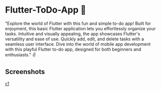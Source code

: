 
# Flutter-ToDo-App 📝

"Explore the world of Flutter with this fun and simple to-do app! Built for enjoyment, this basic Flutter application lets you effortlessly organize your tasks. Intuitive and visually appealing, the app showcases Flutter's versatility and ease of use. Quickly add, edit, and delete tasks with a seamless user interface. Dive into the world of mobile app development with this playful Flutter to-do app, designed for both beginners and enthusiasts." ✌️

## Screenshots
[c1](https://github.com/ayushsahu07/Flutter-ToDo-App/assets/146854646/b692ff8d-0bdf-4fbf-906b-b5a54a7335d7)

